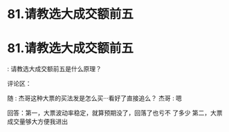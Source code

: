 # 81.请教选大成交额前五

# 81.请教选大成交额前五

: 请教选大成交额前五是什么原理？

评论区：

随 : 杰哥这种大票的买法发是怎么买···看好了直接追么？ 杰哥 : 嗯

回答：第一，大票波动率稳定，就算预期没了，回落了也亏不 了多少 第二，大票成交量够大方便我进出